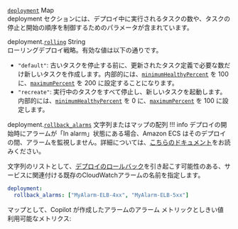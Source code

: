 <div class="separator"></div>

<a id="deployment" href="#deployment" class="field">`deployment`</a> <span class="type">Map</span>  
deployment セクションには、デプロイ中に実行されるタスクの数や、タスクの停止と開始の順序を制御するためのパラメータが含まれています。

<span class="parent-field">deployment.</span><a id="deployment-rolling" href="#deployment-rolling" class="field">`rolling`</a> <span class="type">String</span>  
ローリングデプロイ戦略。有効な値は以下の通りです。

- `"default"`: 古いタスクを停止する前に、更新されたタスク定義で必要な数だけ新しいタスクを作成します。内部的には、[`minimumHealthyPercent`](https://docs.aws.amazon.com/ja_jp/AmazonECS/latest/developerguide/service_definition_parameters.html#minimumHealthyPercent) を 100 に、[`maximumPercent`](https://docs.aws.amazon.com/ja_jp/AmazonECS/latest/developerguide/service_definition_parameters.html#maximumPercent) を 200 に設定することになります。
- `"recreate"`: 実行中のタスクをすべて停止し、新しいタスクを起動します。内部的には、[`minimumHealthyPercent`](https://docs.aws.amazon.com/ja_jp/AmazonECS/latest/developerguide/service_definition_parameters.html#minimumHealthyPercent) を 0 に、[`maximumPercent`](https://docs.aws.amazon.com/ja_jp/AmazonECS/latest/developerguide/service_definition_parameters.html#maximumPercent) を 100 に設定します。

<span class="parent-field">deployment.</span><a id="deployment-rollback-alarms" href="#deployment-rollback-alarms" class="field">`rollback_alarms`</a> <span class="type">文字列またはマップの配列</span>
!!! info
    デプロイの開始時にアラームが「In alarm」状態にある場合、Amazon ECS はそのデプロイの間、アラームを監視しません。詳細については、[こちらのドキュメント](https://docs.aws.amazon.com/ja_jp/AmazonECS/latest/userguide/deployment-alarm-failure.html)をお読みください。

文字列のリストとして、[デプロイのロールバック](https://docs.aws.amazon.com/ja_jp/AmazonECS/latest/userguide/deployment-alarm-failure.html)を引き起こす可能性のある、サービスに関連付ける既存のCloudWatchアラームの名前を指定します。

```yaml
deployment:
  rollback_alarms: ["MyAlarm-ELB-4xx", "MyAlarm-ELB-5xx"]
```
マップとして、Copilot が作成したアラームのアラーム メトリックとしきい値
利用可能なメトリクス:
